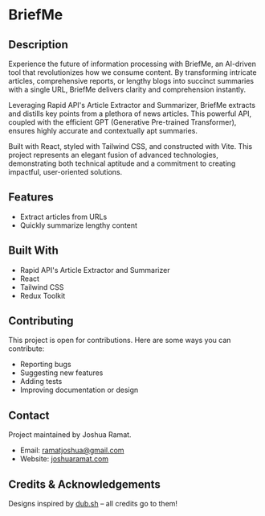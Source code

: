 # BriefMe



## Description

Experience the future of information processing with BriefMe, an AI-driven tool that revolutionizes how we consume content. By transforming intricate articles, comprehensive reports, or lengthy blogs into succinct summaries with a single URL, BriefMe delivers clarity and comprehension instantly.

Leveraging Rapid API's Article Extractor and Summarizer, BriefMe extracts and distills key points from a plethora of news articles. This powerful API, coupled with the efficient GPT (Generative Pre-trained Transformer), ensures highly accurate and contextually apt summaries.

Built with React, styled with Tailwind CSS, and constructed with Vite. This project represents an elegant fusion of advanced technologies, demonstrating both technical aptitude and a commitment to creating impactful, user-oriented solutions.

## Features

- Extract articles from URLs
- Quickly summarize lengthy content

## Built With

- Rapid API's Article Extractor and Summarizer
- React
- Tailwind CSS
- Redux Toolkit

## Contributing

This project is open for contributions. Here are some ways you can contribute:
- Reporting bugs
- Suggesting new features
- Adding tests
- Improving documentation or design

## Contact

Project maintained by Joshua Ramat.
- Email: ramatjoshua@gmail.com
- Website: [joshuaramat.com](https://joshuaramat.com)

## Credits & Acknowledgements

Designs inspired by [dub.sh](https://dub.sh) – all credits go to them!
